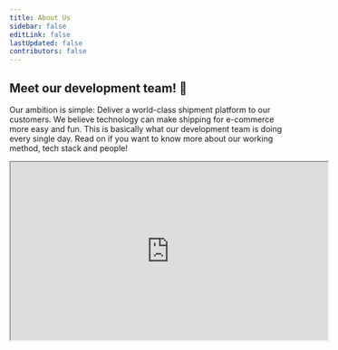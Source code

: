 ```yaml
---
title: About Us
sidebar: false
editLink: false
lastUpdated: false
contributors: false
---
```


## Meet our development team! :tada:

Our ambition is simple: Deliver a world-class shipment platform to our
customers. We believe technology can make shipping for e-commerce more easy and
fun. This is basically what our development team is doing every single day. Read
on if you want to know more about our working method, tech stack and people!

<Stack class="flex">
    <iframe 
        class="mx-auto rounded-xl"
        width="560" 
        height="315" 
        src="https://www.youtube.com/embed/Mayz5q9yyNI" 
        title="Wij zijn MyParcel" allowfullscreen />
</Stack>

## Tech Stack

In order to provide the best possible SaaS Platform, we need state-of-the-art
technologies. Our tech stack enables us to continuously build, test and release
new features.

<Stack class="py-12 lg:grid-cols-6 md:grid-cols-5 sm:grid-cols-4 grid-cols-3 items-center lg:gap-16 md:gap-12 gap-8">
    <MPImg src="/techstack/php.svg" alt="php logo" />
    <MPImg src="/techstack/laravel.svg" alt="laravel logo" />
    <MPImg src="/techstack/amazon-web-services.svg" alt="Amazon Web Services logo" />
    <MPImg src="/techstack/typescript.svg" alt="typescript logo" />
    <MPImg src="/techstack/javascript.svg" alt="javascript logo" />
    <MPImg src="/techstack/vue.svg" alt="Vue.js logo" />
</Stack>

We like to experiment with promising new technologies and working methods. Agile
methodologies are in our DNA and there's a lot to tell about our way of working.
We've gone the extra mile with programming out our AWS stack using the Cloud
Development Kit. We're currently running an experiment with Trunk Based
Development (with 100% test coverage :sparkles:). Our integration team is always
busy crafting the best delivery checkout experience. And we'll continue finding
out ways to improve...

## Team

### Product owners

<Stack class="lg:grid-cols-3 sm:grid-cols-2 grid-cols-1">
    <TeamMember name="Richard" normal="/2019/10/myparcel-development-team-richard-2.jpg" funny="/2019/10/myparcel-development-team-richard-1.jpg" />
    <TeamMember name="Mitchell" normal="/2020/11/mtichell-bokhove-normal.jpg" funny="/2020/11/mtichell-bokhove-fun.jpg" />
    <TeamMember name="Peter" normal="/2019/10/myparcel-development-team-peter-2.jpg" funny="/2019/10/myparcel-development-team-peter-1.jpg" />
    <TeamMember name="Frank" normal="/2019/10/myparcel-development-team-frank-2.jpg" funny="/2019/10/myparcel-development-team-frank-1.jpg" />
</Stack>

### IT-Support

<Stack class="lg:grid-cols-3 sm:grid-cols-2 grid-cols-1">
    <TeamMember name="Bastiaan" normal="/2020/11/bastiaan-brassem-normal.jpg" funny="/2020/11/bastiaan-brassem-fun.jpg" />
    <TeamMember name="Barry" normal="/barry-van-weldam-normal.jpeg" funny="/barry-van-weldam-fun.jpeg" />
    <TeamMember name="Kwame" normal="https://upload.wikimedia.org/wikipedia/en/7/77/EricCartman.png" />
    <TeamMember name="Jochem" normal="https://upload.wikimedia.org/wikipedia/en/7/77/EricCartman.png" />
    <TeamMember name="Richard" normal="/2019/10/myparcel-development-team-richard-2.jpg" funny="/2019/10/myparcel-development-team-richard-1.jpg" />
</Stack>

### Frontend

<Stack class="lg:grid-cols-3 sm:grid-cols-2 grid-cols-1">
    <TeamMember name="Alex" normal="/2019/10/myparcel-development-team-alex-2.jpg" funny="/2019/10/myparcel-development-team-alex-1.jpg" />
    <TeamMember name="Maarten" normal="/maarten-knijnenberg-normal.jpg" funny="/maarten-knijnenberg-fun.jpg" />
    <TeamMember name="Remco" normal="/remco-horters-normal.jpg" funny="/remco-horters-fun.jpg" />
    <TeamMember name="Fleur" normal="/fleur-normal.png" funny="/fleur-fun.png" />
    <TeamMember name="Zoey" normal="/zoey-normal.png" funny="/zoey-fun.png" />
    <TeamMember name="Mathijs" normal="https://upload.wikimedia.org/wikipedia/en/7/77/EricCartman.png" />
    <TeamMember name="Jos" normal="/2019/10/myparcel-development-team-jos-2.jpg" funny="/2019/10/myparcel-development-team-jos-1.jpg" />
    <TeamMember name="Mitchell" normal="/2020/11/mtichell-bokhove-normal.jpg" funny="/2020/11/mtichell-bokhove-fun.jpg" />
</Stack>

### Integrations

<Stack class="lg:grid-cols-3 sm:grid-cols-2 grid-cols-1">
    <TeamMember name="Edie" normal="https://www.myparcel.nl/app/uploads/edie-lemoine-normal.png" funny="https://www.myparcel.nl/app/uploads/edie-lemoine-fun.png" />
    <TeamMember name="Joeri" normal="/joeri-van-veen-normal.jpg" funny="/joeri-van-veen-fun.jpg" />
    <TeamMember name="Mark" normal="https://www.myparcel.nl/app/uploads/mark-ernst-normal.png" funny="https://www.myparcel.nl/app/uploads/mark-ernst-fun.png" />
    <TeamMember name="Thijmen" normal="https://upload.wikimedia.org/wikipedia/en/7/77/EricCartman.png" />
    <TeamMember name="Richard" normal="/2019/10/myparcel-development-team-richard-2.jpg" funny="/2019/10/myparcel-development-team-richard-1.jpg" />
</Stack>

### API

<Stack class="lg:grid-cols-3 sm:grid-cols-2 grid-cols-1">
    <TeamMember name="Lester" normal="/2019/10/myparcel-development-team-lester-2.jpg" funny="/2019/10/myparcel-development-team-lester-1.jpg" />
    <TeamMember name="Jan-Willem" normal="/2019/10/myparcel-development-team-jan-willem-2.jpg" funny="/2019/10/myparcel-development-team-jan-willem-1.jpg" />
    <TeamMember name="Joost" normal="/2020/11/joost-florijn-normal.jpg" funny="/2020/11/joost-florijn-fun.jpg" />
    <TeamMember name="Sander" normal="/sander-normal.png" funny="/sander-fun.png" />
    <TeamMember name="Rick Groen" normal="https://upload.wikimedia.org/wikipedia/en/7/77/EricCartman.png" />
    <TeamMember name="Bert-Jan" normal="https://upload.wikimedia.org/wikipedia/en/7/77/EricCartman.png" />
    <TeamMember name="Nikita" normal="/nikita-verhoeven-normal.jpg" funny="/nikita-verhoeven-fun.jpg" />
    <TeamMember name="Teun" normal="https://upload.wikimedia.org/wikipedia/en/7/77/EricCartman.png" />
    <TeamMember name="Peter" normal="/2019/10/myparcel-development-team-peter-2.jpg" funny="/2019/10/myparcel-development-team-peter-1.jpg" />
</Stack>

### DevOps

<Stack class="lg:grid-cols-3 sm:grid-cols-2 grid-cols-1">
    <TeamMember name="Alwin" normal="/2019/10/myparcel-development-team-alwin-2.jpg" funny="/2019/10/myparcel-development-team-alwin-1.jpg" />
    <TeamMember name="Jacob" normal="/2019/10/myparcel-development-team-jacob-2.jpg" funny="/2019/10/myparcel-development-team-jacob-1.jpg" />
    <TeamMember name="Remco" normal="/remco-normal.png" funny="/remco-fun.png" />
    <TeamMember name="Frank" normal="/2019/10/myparcel-development-team-frank-2.jpg" funny="/2019/10/myparcel-development-team-frank-1.jpg" />
</Stack>

## Join us

We are a fast-paced, fast-growing company and therefore (almost) always looking
for new talent. Feel free to meet us! You can find our job openings over
here. [Vacancies](https://www.myparcel.nl/vacature/development/)

::: tip
Using our API or SDK? Got some questions or
tips? [Reach out to us on Slack!](https://join.slack.com/t/myparcel-dev/shared_invite/enQtNDkyNTg3NzA1MjM4LWQ5MWE5MTQ3MDg4YjU5NzdjYjk0OTY1ZDJiYjU5YzJjNzk3Yzk3NGY0OWFkZDU4MDYwZDEyZDlhZTgzOWM1MjI)
:::
